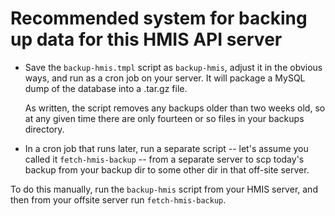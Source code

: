 # Recommended system for backing up data for this HMIS API server

* Save the `backup-hmis.tmpl` script as `backup-hmis`, adjust it in
  the obvious ways, and run as a cron job on your server.  It will
  package a MySQL dump of the database into a .tar.gz file.
  
  As written, the script removes any backups older than two weeks old,
  so at any given time there are only fourteen or so files in your
  backups directory.
  
* In a cron job that runs later, run a separate script -- let's assume
  you called it `fetch-hmis-backup` -- from a separate server to scp
  today's backup from your backup dir to some other dir in that
  off-site server.

To do this manually, run the `backup-hmis` script from your HMIS
server, and then from your offsite server run `fetch-hmis-backup`.

